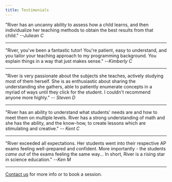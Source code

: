 ```yaml
---
title: Testimonials
---
```


"River has an uncanny ability to assess how a child learns, and then individualize her teaching methods to obtain the best results from that child." *--Juliean C* 

---

"River, you've been a fantastic tutor! You're patient, easy to understand, and you tailor your teaching approach to my programming background. You explain things in a way that just makes sense." --*Kimberly C*  

--- 

"River is very passionate about the subjects she teaches, actively studying most of them herself. She is as enthusiastic about sharing the understanding she gathers, able to patiently enumerate concepts in a myriad of ways until they click for the student. I couldn't recommend anyone more highly." -- *Steven D* 

---

"River has an ability to understand what students' needs are and how to meet them on multiple levels. River has a strong understanding of math and she has the ability, and the know-how, to create lessons which are stimulating and creative." *-- Kent C*

---

"River exceeded all expectations. Her students went into their respective AP exams feeling well-prepared and confident. More importantly - the students *came out* of the exams feeling the same way... In short, River is a rising star in science education." --*Ken M* 

---

[Contact us](/about#contact.md) for more info or to book a session. 
